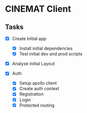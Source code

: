 # CINEMAT Client

## Tasks

- [x] Create Initial app

  - [x] Install initial dependencies
  - [x] Test initial dev and prod scripts

- [x] Analyse initial Layout

- [x] Auth
  - [x] Setup apollo client
  - [x] Create auth context
  - [x] Registration
  - [x] Login
  - [x] Protected routing
